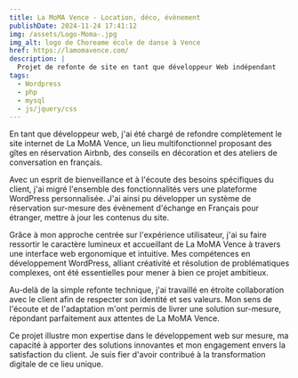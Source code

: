 ```yaml
---
title: La MoMA Vence - Location, déco, évènement
publishDate: 2024-11-24 17:41:12
img: /assets/Logo-Moma-.jpg
img_alt: logo de Choreame école de danse à Vence
href: https://lamomavence.com/
description: |
  Projet de refonte de site en tant que développeur Web indépendant
tags:
  - Wordpress
  - php
  - mysql
  - js/jquery/css
---
```


En tant que développeur web, j'ai été chargé de refondre complètement le site internet de La MoMA Vence, un lieu multifonctionnel proposant des gîtes en réservation Airbnb, des conseils en décoration et des ateliers de conversation en français.

Avec un esprit de bienveillance et à l'écoute des besoins spécifiques du client, j'ai migré l'ensemble des fonctionnalités vers une plateforme WordPress personnalisée. J'ai ainsi pu développer un système de réservation sur-mesure des évènement d'échange en Français pour étranger, mettre à jour les contenus du site.

Grâce à mon approche centrée sur l'expérience utilisateur, j'ai su faire ressortir le caractère lumineux et accueillant de La MoMA Vence à travers une interface web ergonomique et intuitive. Mes compétences en développement WordPress, alliant créativité et résolution de problématiques complexes, ont été essentielles pour mener à bien ce projet ambitieux.

Au-delà de la simple refonte technique, j'ai travaillé en étroite collaboration avec le client afin de respecter son identité et ses valeurs. Mon sens de l'écoute et de l'adaptation m'ont permis de livrer une solution sur-mesure, répondant parfaitement aux attentes de La MoMA Vence.

Ce projet illustre mon expertise dans le développement web sur mesure, ma capacité à apporter des solutions innovantes et mon engagement envers la satisfaction du client. Je suis fier d'avoir contribué à la transformation digitale de ce lieu unique.